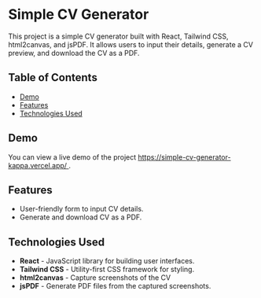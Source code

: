 # Simple CV Generator

This project is a simple CV generator built with React, Tailwind CSS, html2canvas, and jsPDF. It allows users to input their details, generate a CV preview, and download the CV as a PDF.

## Table of Contents
- [Demo](#demo)
- [Features](#features)
- [Technologies Used](#technologies-used)


## Demo
You can view a live demo of the project [https://simple-cv-generator-kappa.vercel.app/
](#).

## Features
- User-friendly form to input CV details.
- Generate and download CV as a PDF.

## Technologies Used
- **React** - JavaScript library for building user interfaces.
- **Tailwind CSS** - Utility-first CSS framework for styling.
- **html2canvas** - Capture screenshots of the CV
- **jsPDF** - Generate PDF files from the captured screenshots.

